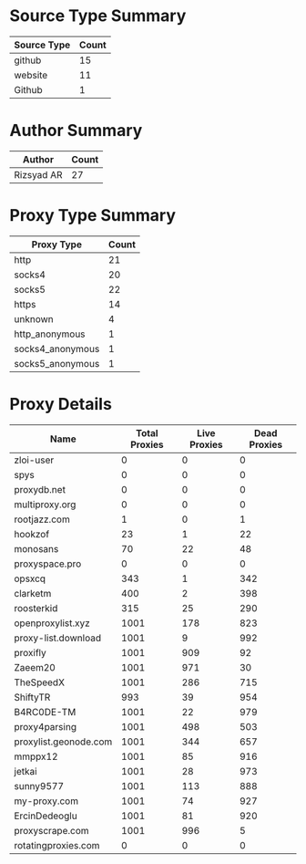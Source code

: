 # Source Type Summary

| Source Type | Count |
|-------------|-------|
| github | 15 |
| website | 11 |
| Github | 1 |


# Author Summary

| Author | Count |
|--------|-------|
| Rizsyad AR | 27 |


# Proxy Type Summary

| Proxy Type | Count |
|------------|-------|
| http | 21 |
| socks4 | 20 |
| socks5 | 22 |
| https | 14 |
| unknown | 4 |
| http_anonymous | 1 |
| socks4_anonymous | 1 |
| socks5_anonymous | 1 |


# Proxy Details

| Name | Total Proxies | Live Proxies | Dead Proxies |
|------|---------------|--------------|---------------|
| zloi-user | 0 | 0 | 0 |
| spys | 0 | 0 | 0 |
| proxydb.net | 0 | 0 | 0 |
| multiproxy.org | 0 | 0 | 0 |
| rootjazz.com | 1 | 0 | 1 |
| hookzof | 23 | 1 | 22 |
| monosans | 70 | 22 | 48 |
| proxyspace.pro | 0 | 0 | 0 |
| opsxcq | 343 | 1 | 342 |
| clarketm | 400 | 2 | 398 |
| roosterkid | 315 | 25 | 290 |
| openproxylist.xyz | 1001 | 178 | 823 |
| proxy-list.download | 1001 | 9 | 992 |
| proxifly | 1001 | 909 | 92 |
| Zaeem20 | 1001 | 971 | 30 |
| TheSpeedX | 1001 | 286 | 715 |
| ShiftyTR | 993 | 39 | 954 |
| B4RC0DE-TM | 1001 | 22 | 979 |
| proxy4parsing | 1001 | 498 | 503 |
| proxylist.geonode.com | 1001 | 344 | 657 |
| mmppx12 | 1001 | 85 | 916 |
| jetkai | 1001 | 28 | 973 |
| sunny9577 | 1001 | 113 | 888 |
| my-proxy.com | 1001 | 74 | 927 |
| ErcinDedeoglu | 1001 | 81 | 920 |
| proxyscrape.com | 1001 | 996 | 5 |
| rotatingproxies.com | 0 | 0 | 0 |
